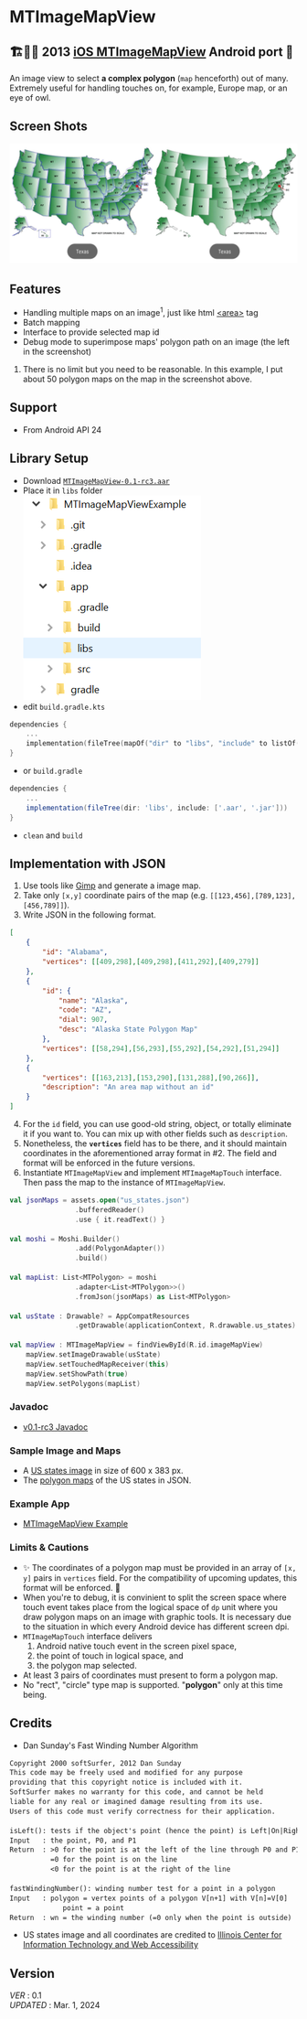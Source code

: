 # MTImageMapView  
## 🏗️👷‍♂️ 2013 [iOS MTImageMapView](https://github.com/stkim1/MTImageMapView) Android port 🏡

An image view to select __a complex polygon__ (`map` henceforth) out of many. 
Extremely useful for handling touches on, for example, Europe map, or an eye of owl.  

## Screen Shots  

![screenshot](https://raw.githubusercontent.com/stkim1/view.MTImageMapView/main/doc/screenshot.jpg)

## Features  

- Handling multiple maps on an image<sup>1</sup>, just like html [\<area\>](https://developer.mozilla.org/en-US/docs/Web/HTML/Element/area) tag  
- Batch mapping  
- Interface to provide selected map id  
- Debug mode to superimpose maps' polygon path on an image (the left in the screenshot)  

1. There is no limit but you need to be reasonable. In this example, I put about 50 polygon maps on the map in the screenshot above.  

## Support  

- From Android API 24  

## Library Setup  
- Download [`MTImageMapView-0.1-rc3.aar`](https://raw.githubusercontent.com/stkim1/view.MTImageMapView/main/dist/MTImageMapView-0.1-rc3.aar)  
- Place it in `libs` folder  
![screenshot](https://raw.githubusercontent.com/stkim1/view.MTImageMapView/main/doc/lib_install.png)  
- edit `build.gradle.kts`  
```kotlin
dependencies {
    ...
    implementation(fileTree(mapOf("dir" to "libs", "include" to listOf("*.aar", "*.jar"))))
}
```  
- or `build.gradle`  
```groovy
dependencies {
    ...
    implementation(fileTree(dir: 'libs', include: ['.aar', '.jar']))
}
```  
- `clean` and `build`  

## Implementation with JSON  
1. Use tools like [Gimp](http://www.gimp.org/) and generate a image map.  
2. Take only `[x,y]` coordinate pairs of the map (e.g. `[[123,456],[789,123],[456,789]]`).  
3. Write JSON in the following format.  
```json
[
    {
        "id": "Alabama",
        "vertices": [[409,298],[409,298],[411,292],[409,279]]
    },
    {
        "id": {
            "name": "Alaska",
            "code": "AZ",
            "dial": 907,
            "desc": "Alaska State Polygon Map"
        },
        "vertices": [[58,294],[56,293],[55,292],[54,292],[51,294]]
    },
    {
        "vertices": [[163,213],[153,290],[131,288],[90,266]],
        "description": "An area map without an id"
    }
]
```
4. For the `id` field, you can use good-old string, object, or totally eliminate it if you want to. You can mix up with other fields such as `description`.  
5. Nonetheless, the __`vertices`__ field has to be there, and it should maintain coordinates in the aforementioned array format in #2. The field and format will be enforced in the future versions.  
6. Instantiate `MTImageMapView` and implement `MTImageMapTouch` interface. Then pass the map to the instance of `MTImageMapView`.  
```kotlin
val jsonMaps = assets.open("us_states.json")
                .bufferedReader()
                .use { it.readText() }

val moshi = Moshi.Builder()
                .add(PolygonAdapter())
                .build()

val mapList: List<MTPolygon> = moshi
                .adapter<List<MTPolygon>>()
                .fromJson(jsonMaps) as List<MTPolygon>

val usState : Drawable? = AppCompatResources
                .getDrawable(applicationContext, R.drawable.us_states)

val mapView : MTImageMapView = findViewById(R.id.imageMapView)
    mapView.setImageDrawable(usState)
    mapView.setTouchedMapReceiver(this)
    mapView.setShowPath(true)
    mapView.setPolygons(mapList)
```  

### Javadoc  

- [v0.1-rc3 Javadoc](https://html-preview.github.io/?url=https://github.com/stkim1/view.MTImageMapView/blob/main/doc/index.html)

### Sample Image and Maps  

- A [US states image](https://github.com/stkim1/view.MTImageMapView/blob/main/sample/US_States.gif) in size of 600 x 383 px.  
- The [polygon maps](https://github.com/stkim1/view.MTImageMapView/blob/main/sample/assets/us_states.json) of the US states in JSON.  

### Example App  

- [MTImageMapView Example](https://github.com/stkim1/MTImageMapViewExample)  

### Limits & Cautions 

- ✨ The coordinates of a polygon map must be provided in an array of `[x, y]` pairs in `vertices` field. For the compatibility of upcoming updates, this format will be enforced. 🌟 
- When you're to debug, it is convinient to split the screen space where touch event takes place from the logical space of `dp` unit where you draw polygon maps on an image with graphic tools. It is necessary due to the situation in which every Android device has different screen dpi.  
- `MTImageMapTouch` interface delivers 
  1. Android native touch event in the screen pixel space,
  2. the point of touch in logical space, and 
  3. the polygon map selected.  
- At least 3 pairs of coordinates must present to form a polygon map.  
- No "rect", "circle" type map is supported. "__polygon__" only at this time being.  

## Credits  
- Dan Sunday's Fast Winding Number Algorithm
```txt
Copyright 2000 softSurfer, 2012 Dan Sunday
This code may be freely used and modified for any purpose
providing that this copyright notice is included with it.
SoftSurfer makes no warranty for this code, and cannot be held
liable for any real or imagined damage resulting from its use.
Users of this code must verify correctness for their application.

isLeft(): tests if the object's point (hence the point) is Left|On|Right of an infinite line.
Input   : the point, P0, and P1
Return  : >0 for the point is at the left of the line through P0 and P1
          =0 for the point is on the line
          <0 for the point is at the right of the line

fastWindingNumber(): winding number test for a point in a polygon
Input   : polygon = vertex points of a polygon V[n+1] with V[n]=V[0]
             point = a point
Return  : wn = the winding number (=0 only when the point is outside)

```

- US states image and all coordinates are credited to [Illinois Center for Information Technology and Web Accessibility](http://html.cita.illinois.edu/text/map/map-example.php)  

## Version

_VER_ : 0.1  
_UPDATED_ : Mar. 1, 2024